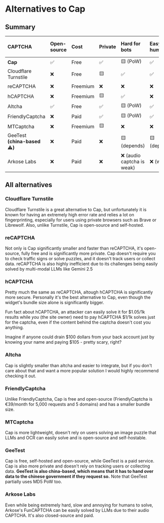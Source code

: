 # Alternatives to Cap

## Summary

| CAPTCHA | Open-source | Cost | Private | Hard for bots | Easy for humans | Small error rate | Customizable | Easy to integrate | "Middleware" support |
| :-- | :-- | :-- | :-- | :-- | :-- | :-- | :-- | :-- | :-- |
| **Cap** | ✅ | Free | ✅ | 🟨 (PoW) | ✅ | ✅ | ✅ | 🟨 | ✅ |
| Cloudflare Turnstile | ❌ | Free | 🟨 | ✅ | ✅ | ❌ | ❌ | ✅ | 🟨 |
| reCAPTCHA | ❌ | Freemium | ❌ | ❌ | ❌ | 🟨 | ❌ | ✅ | ❌ |
| hCAPTCHA | ❌ | Freemium | 🟨 | ✅ | ❌ | 🟨 | ❌ | ✅ | ❌ |
| Altcha | ✅ | Free | ✅ | 🟨 (PoW) | ✅ | ✅ | ✅ | 🟨 | 🟨 |
| FriendlyCaptcha | ❌ | Paid | ✅ | 🟨 (PoW) | ✅ | ✅ | ✅ | 🟨 | ❌ |
| MTCaptcha | ❌ | Freemium | 🟨 | ❌ | ❌ | 🟨 | ❌ | 🟨 | ❌ |
| GeeTest **(china-based ⚠️)** | ❌ | Paid | ❌ | 🟨 (depends) | 🟨 (depends) | 🟨 | ❌ | 🟨 | ❌ |
| Arkose Labs | ❌ | Paid | ❌ | ❌ (audio captcha is weak) | ❌ (worst) | ❌ | 🟨 | ❌ | ❌ |

## All alternatives

### Cloudflare Turnstile

Cloudflare Turnstile is a great alternative to Cap, but unfortunately it is known for having an extremely high error rate and relies a lot on fingerprinting, especially for users using private browsers such as Brave or Librewolf. Also, unlike Turnstile, Cap is open-source and self-hosted.

### reCAPTCHA

Not only is Cap significantly smaller and faster than reCAPTCHA, it's open-source, fully free and is significantly more private. Cap doesn't require you to check traffic signs or solve puzzles, and it doesn't track users or collect data. reCAPTCHA is also highly inefficient due to its challenges being easily solved by multi-modal LLMs like Gemini 2.5

### hCAPTCHA

Pretty much the same as reCAPTCHA, altough hCAPTCHA is significantly more secure. Personally it's the best alternative to Cap, even though the widget's bundle size alone is significantly bigger.

Fun fact about hCAPTCHA, an attacker can easily solve it for $1.05/1k results while *you* (the site owner) need to pay hCAPTCHA $1/1k solves just for the captcha, even if the content behind the captcha doesn't cost you anything.

Imagine if anyone could drain $100 dollars from your back account just by knowing your name and paying $105 - pretty scary, right?

### Altcha

Cap is slightly smaller than altcha and easier to integrate, but if you don't care about that and want a more popular solution I would highly recommend checking it out.

### FriendlyCaptcha

Unlike FriendlyCaptcha, Cap is free and open-source (FriendlyCaptcha is €39/month for 5,000 requests and 5 domains) and has a smaller bundle size.

### MTCaptcha

Cap is more lightweight, doesn't rely on users solving an image puzzle that LLMs and OCR can easily solve and is open-source and self-hostable.

### GeeTest

Cap is free, self-hosted and open-source, while GeeTest is a paid service. Cap is also more private and doesn't rely on tracking users or collecting data. **GeeTest is also china-based, which means that it has to hand over data to the chinese government if they request so.** Note that GeeTest partially uses MD5 PoW too.

### Arkose Labs

Even while being extremely hard, slow and annoying for humans to solve, Arkose's FunCAPTCHA can be easily solved by LLMs due to their audio CAPTCHA. It's also closed-source and paid.

